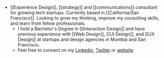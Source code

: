 - [[Experience Design]], [[strategy]] and [[communications]] consultant for growing tech startups. Currently based in [[California/San Francisco]]. Looking to grow my thinking, improve my consulting skills, and learn from fellow professionals.
    - I hold a Bachelor's Degree in [[Interaction Design]] and have previous experience with [[Web Design]], [[UI Design]], and [[UX Design]] at startups and design agencies in Mumbai and San Francisco. 
    - Feel free to connect on my [Linkedin](https://www.linkedin.com/in/agnimurthy), [Twitter](https://www.twitter.com/agnimurthy) or [website](https://www.agnimurthy.com)

